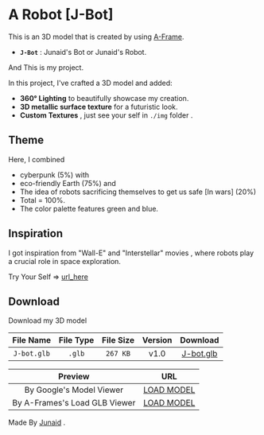 # A Robot [J-Bot]

This is an 3D model that is created by using [A-Frame](https://aframe.io).

- **`J-Bot`** : Junaid's Bot or Junaid's Robot.

And This is my project.

In this project, I've crafted a 3D model and added:

- **360° Lighting** to beautifully showcase my creation.
- **3D metallic surface texture** for a futuristic look.
- **Custom Textures** , just see your self in `./img` folder .

## Theme

Here, I combined

- cyberpunk (5%) with
- eco-friendly Earth (75%) and
- The idea of robots sacrificing themselves to get us safe [In wars] (20%)
- Total = 100%.
- The color palette features green and blue.

## Inspiration

I got inspiration from "Wall-E" and "Interstellar" movies , where robots play a crucial role in space exploration.

Try Your Self => [url_here](https://)

## Download

Download my 3D model 

| File Name    | File Type | File Size | Version |Download                  |
| :----------: | :-------: | :-------: | :-----: | :----------------------: | 
| `J-bot.glb`  | `.glb`    | `267 KB`  | v1.0    |[J-bot.glb](./J-bot.glb)| 

| Preview                         | URL             |
| :-----------------------------: | :-----------:   |
| By Google's Model Viewer        | [LOAD MODEL]()  |
| By A-Frames's Load GLB Viewer   | [LOAD MODEL]()  |




Made By [Junaid](https://abujuni.dev) .

